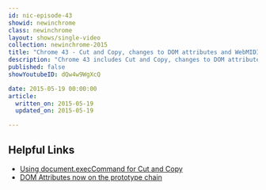 ```yaml
---
id: nic-episode-43
showid: newinchrome
class: newinchrome
layout: shows/single-video
collection: newinchrome-2015
title: "Chrome 43 - Cut and Copy, changes to DOM attributes and WebMIDI"
description: "Chrome 43 includes Cut and Copy, changes to DOM attributes & WebMIDI. Pete LePage will tell you how you can use these features to create magical moments for your users!"
published: false
showYoutubeID: dQw4w9WgXcQ

date: 2015-05-19 00:00:00
article:
  written_on: 2015-05-19
  updated_on: 2015-05-19

---
```


## Helpful Links

* [Using document.execCommand for Cut and Copy](http://updates.html5rocks.com/2015/04/cut-and-copy-commands)
* [DOM Attributes now on the prototype chain](http://updates.html5rocks.com/2015/04/DOM-attributes-now-on-the-prototype)
